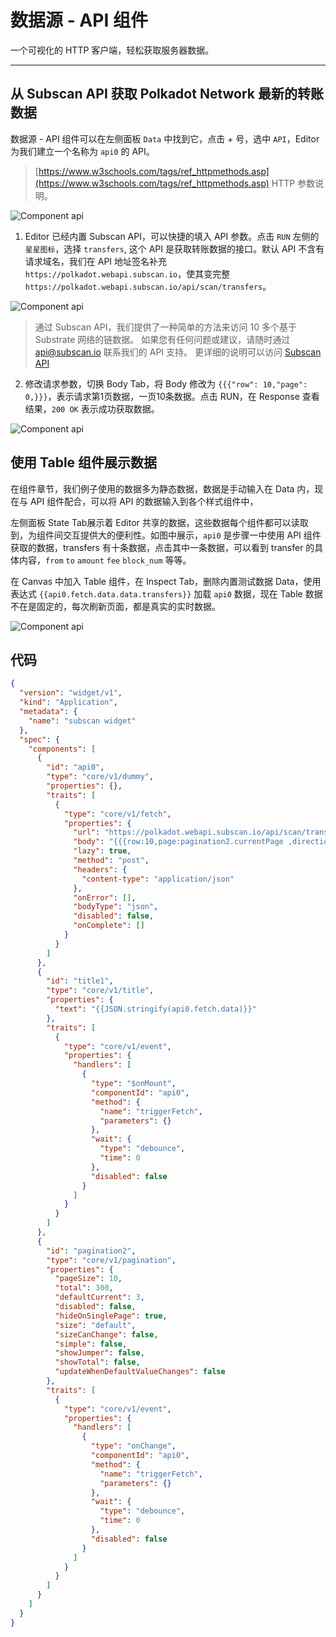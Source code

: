 # 数据源 - API 组件

一个可视化的 HTTP 客户端，轻松获取服务器数据。

---

## 从 Subscan API 获取 Polkadot Network 最新的转账数据

数据源 - API 组件可以在左侧面板 `Data` 中找到它，点击 + 号，选中 `API`，Editor 为我们建立一个名称为 `api0` 的 API。

>[https://www.w3schools.com/tags/ref_httpmethods.asp](https://www.w3schools.com/tags/ref_httpmethods.asp) HTTP 参数说明。

![Component api](../assets/images/data-api.png)

1. Editor 已经内置 Subscan API，可以快捷的填入 API 参数。点击 `RUN` 左侧的`星星图标`，选择 `transfers`, 这个 API 是获取转账数据的接口。默认 API 不含有请求域名，我们在 API 地址签名补充 `https://polkadot.webapi.subscan.io`，使其变完整 `https://polkadot.webapi.subscan.io/api/scan/transfers`。

![Component api](../assets/images/data-api-01.png)

> 通过 Subscan API，我们提供了一种简单的方法来访问 10 多个基于 Substrate 网络的链数据。
> 如果您有任何问题或建议，请随时通过 api@subscan.io 联系我们的 API 支持。
> 更详细的说明可以访问 [Subscan API](https://support.subscan.io/#introduction)

2. 修改请求参数，切换 Body Tab，将 Body 修改为 `{{{"row": 10,"page": 0,}}}`，表示请求第1页数据，一页10条数据。点击 RUN，在 Response 查看结果，`200 OK` 表示成功获取数据。

![Component api](../assets/images/data-api-02.png)

## 使用 Table 组件展示数据

在组件章节，我们例子使用的数据多为静态数据，数据是手动输入在 Data 内，现在与 API 组件配合，可以将 API 的数据输入到各个样式组件中，

左侧面板 State Tab展示着 Editor 共享的数据，这些数据每个组件都可以读取到，为组件间交互提供大的便利性。如图中展示，`api0` 是步骤一中使用 API 组件获取的数据，transfers 有十条数据，点击其中一条数据，可以看到 transfer 的具体内容，`from` `to` `amount` `fee` `block_num` 等等。

在 Canvas 中加入 Table 组件，在 Inspect Tab，删除内置测试数据 Data，使用表达式 `{{api0.fetch.data.data.transfers}}` 加载 `api0` 数据，现在 Table 数据不在是固定的，每次刷新页面，都是真实的实时数据。

![Component api](../assets/images/data-api-03.png)

## 代码

``` json
{
  "version": "widget/v1",
  "kind": "Application",
  "metadata": {
    "name": "subscan widget"
  },
  "spec": {
    "components": [
      {
        "id": "api0",
        "type": "core/v1/dummy",
        "properties": {},
        "traits": [
          {
            "type": "core/v1/fetch",
            "properties": {
              "url": "https://polkadot.webapi.subscan.io/api/scan/transfers",
              "body": "{{{row:10,page:pagination2.currentPage ,direction:'all'}}}",
              "lazy": true,
              "method": "post",
              "headers": {
                "content-type": "application/json"
              },
              "onError": [],
              "bodyType": "json",
              "disabled": false,
              "onComplete": []
            }
          }
        ]
      },
      {
        "id": "title1",
        "type": "core/v1/title",
        "properties": {
          "text": "{{JSON.stringify(api0.fetch.data)}}"
        },
        "traits": [
          {
            "type": "core/v1/event",
            "properties": {
              "handlers": [
                {
                  "type": "$onMount",
                  "componentId": "api0",
                  "method": {
                    "name": "triggerFetch",
                    "parameters": {}
                  },
                  "wait": {
                    "type": "debounce",
                    "time": 0
                  },
                  "disabled": false
                }
              ]
            }
          }
        ]
      },
      {
        "id": "pagination2",
        "type": "core/v1/pagination",
        "properties": {
          "pageSize": 10,
          "total": 300,
          "defaultCurrent": 3,
          "disabled": false,
          "hideOnSinglePage": true,
          "size": "default",
          "sizeCanChange": false,
          "simple": false,
          "showJumper": false,
          "showTotal": false,
          "updateWhenDefaultValueChanges": false
        },
        "traits": [
          {
            "type": "core/v1/event",
            "properties": {
              "handlers": [
                {
                  "type": "onChange",
                  "componentId": "api0",
                  "method": {
                    "name": "triggerFetch",
                    "parameters": {}
                  },
                  "wait": {
                    "type": "debounce",
                    "time": 0
                  },
                  "disabled": false
                }
              ]
            }
          }
        ]
      }
    ]
  }
}
```
